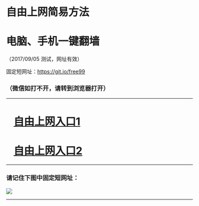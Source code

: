 ﻿# 自由上网简易方法

# 电脑、手机一键翻墙

（2017/09/05 测试，网址有效）

固定短网址：https://git.io/free99

### （微信如打不开，请转到浏览器打开）


***





# &nbsp;&nbsp; <a href="http://ft746613595.fwq-tz1001.xyz/fwqtz01.html?t=09050012219 " target="_blank">自由上网入口1</a>
# &nbsp;&nbsp; <a href="http://ft2101326490.fwq-tz1002.xyz/fwqtz02.html?t=09050018561 " target="_blank">自由上网入口2</a>
***

### 请记住下图中固定短网址：

<img src="https://s3-us-west-2.amazonaws.com/fwq-1001/yjfq-20170905okok.png" /> 


***

